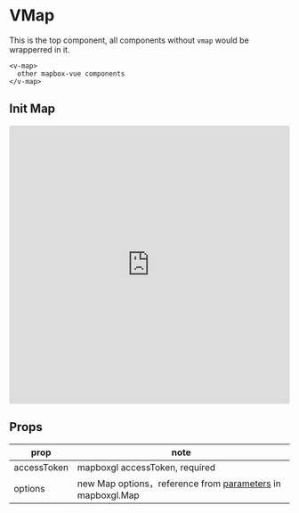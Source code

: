 # VMap

This is the top component, all components without `vmap` would be wrapperred in it.

```
<v-map>
  other mapbox-vue components
</v-map>
```

## Init Map

<iframe src="https://codesandbox.io/embed/mapbox-vue-vmap-5d689r?fontsize=14&hidenavigation=1&module=%2Fsrc%2FApp.vue&theme=dark"
     style="width:100%; height:500px; border:0; border-radius: 4px; overflow:hidden;"
     title="mapbox-vue/vmap"
     allow="accelerometer; ambient-light-sensor; camera; encrypted-media; geolocation; gyroscope; hid; microphone; midi; payment; usb; vr; xr-spatial-tracking"
     sandbox="allow-forms allow-modals allow-popups allow-presentation allow-same-origin allow-scripts"
   ></iframe>

## Props

| prop        | note                                                                                                                       |
| ----------- | -------------------------------------------------------------------------------------------------------------------------- |
| accessToken | mapboxgl accessToken, required                                                                                             |
| options     | new Map options，reference from [parameters](https://docs.mapbox.com/mapbox-gl-js/api/map/#map-parameters) in mapboxgl.Map |
